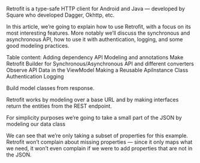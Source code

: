 Retrofit is a type-safe HTTP client for Android and Java — developed by Square who developed Dagger, Okhttp, etc.

In this article, we’re going to explain how to use Retrofit, with a focus on its most interesting features. More notably we’ll discuss the synchronous and asynchronous API, how to use it with authentication, logging, and some good modeling practices.

Table content:
Adding dependency
API Modeling and annotations
Make Retrofit Builder for Synchronous/Asynchronous API and different converters
Observe API Data in the ViewModel
Making a Reusable ApiInstance Class
Authentication
Logging

Build model classes from response.

Retrofit works by modeling over a base URL and by making interfaces return the entities from the REST endpoint.

For simplicity purposes we’re going to take a small part of the JSON by modeling our data class

We can see that we’re only taking a subset of properties for this example. Retrofit won’t complain about missing properties — since it only maps what we need, it won’t even complain if we were to add properties that are not in the JSON.
